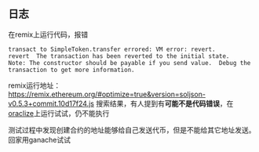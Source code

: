 ## 日志
在remix上运行代码，报错
```
transact to SimpleToken.transfer errored: VM error: revert.
revert	The transaction has been reverted to the initial state.
Note: The constructor should be payable if you send value.	Debug the transaction to get more information.
```
remix运行地址：https://remix.ethereum.org/#optimize=true&version=soljson-v0.5.3+commit.10d17f24.js
搜索结果，有人提到有**可能不是代码错误**，在[oraclize](https://dev.oraclize.it/)上运行试试，仍不能执行

测试过程中发现创建合约的地址能够给自己发送代币，但是不能给其它地址发送。回家用ganache试试
